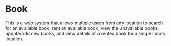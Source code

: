 # Book
This is a web system that allows multiple users from any location to search for an available book, rent an available book, view the unavailable books, update/add new books, and view details of a rented book for a single library location.
